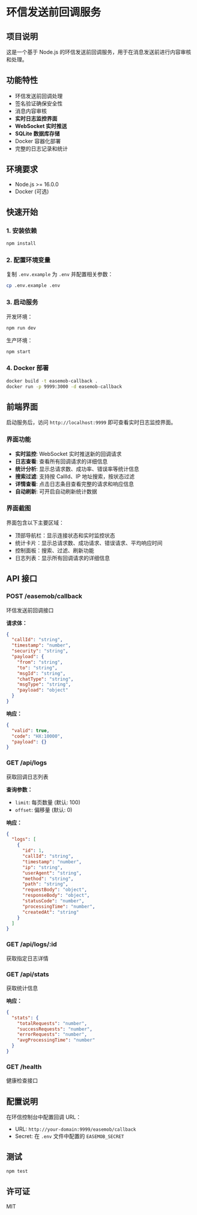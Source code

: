 # 环信发送前回调服务

## 项目说明

这是一个基于 Node.js 的环信发送前回调服务，用于在消息发送前进行内容审核和处理。

## 功能特性

- 环信发送前回调处理
- 签名验证确保安全性
- 消息内容审核
- **实时日志监控界面**
- **WebSocket 实时推送**
- **SQLite 数据库存储**
- Docker 容器化部署
- 完整的日志记录和统计

## 环境要求

- Node.js >= 16.0.0
- Docker (可选)

## 快速开始

### 1. 安装依赖

```bash
npm install
```

### 2. 配置环境变量

复制 `.env.example` 为 `.env` 并配置相关参数：

```bash
cp .env.example .env
```

### 3. 启动服务

开发环境：
```bash
npm run dev
```

生产环境：
```bash
npm start
```

### 4. Docker 部署

```bash
docker build -t easemob-callback .
docker run -p 9999:3000 -d easemob-callback
```

## 前端界面

启动服务后，访问 `http://localhost:9999` 即可查看实时日志监控界面。

### 界面功能

- **实时监控**: WebSocket 实时推送新的回调请求
- **日志查看**: 查看所有回调请求的详细信息
- **统计分析**: 显示总请求数、成功率、错误率等统计信息
- **搜索过滤**: 支持按 CallId、IP 地址搜索，按状态过滤
- **详情查看**: 点击日志条目查看完整的请求和响应信息
- **自动刷新**: 可开启自动刷新统计数据

### 界面截图

界面包含以下主要区域：
- 顶部导航栏：显示连接状态和实时监控状态
- 统计卡片：显示总请求数、成功请求、错误请求、平均响应时间
- 控制面板：搜索、过滤、刷新功能
- 日志列表：显示所有回调请求的详细信息

## API 接口

### POST /easemob/callback

环信发送前回调接口

**请求体：**
```json
{
  "callId": "string",
  "timestamp": "number",
  "security": "string",
  "payload": {
    "from": "string",
    "to": "string",
    "msgId": "string",
    "chatType": "string",
    "msgType": "string",
    "payload": "object"
  }
}
```

**响应：**
```json
{
  "valid": true,
  "code": "HX:10000",
  "payload": {}
}
```

### GET /api/logs

获取回调日志列表

**查询参数：**
- `limit`: 每页数量 (默认: 100)
- `offset`: 偏移量 (默认: 0)

**响应：**
```json
{
  "logs": [
    {
      "id": 1,
      "callId": "string",
      "timestamp": "number",
      "ip": "string",
      "userAgent": "string",
      "method": "string",
      "path": "string",
      "requestBody": "object",
      "responseBody": "object",
      "statusCode": "number",
      "processingTime": "number",
      "createdAt": "string"
    }
  ]
}
```

### GET /api/logs/:id

获取指定日志详情

### GET /api/stats

获取统计信息

**响应：**
```json
{
  "stats": {
    "totalRequests": "number",
    "successRequests": "number", 
    "errorRequests": "number",
    "avgProcessingTime": "number"
  }
}
```

### GET /health

健康检查接口

## 配置说明

在环信控制台中配置回调 URL：
- URL: `http://your-domain:9999/easemob/callback`
- Secret: 在 `.env` 文件中配置的 `EASEMOB_SECRET`

## 测试

```bash
npm test
```

## 许可证

MIT
